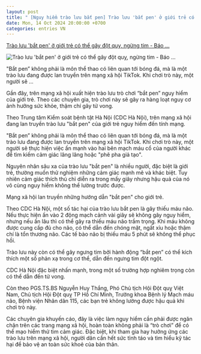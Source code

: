 ```yaml
---
layout: post
title: " [Nguy hiểm trào lưu bắt pen] Trào lưu 'bắt pen' ở giới trẻ có thể gây đột quỵ, ngừng tim - Báo ..."
date: Mon, 14 Oct 2024 20:00:00 +0700
categories: entries VN
---
```

[Trào lưu 'bắt pen' ở giới trẻ có thể gây đột quỵ, ngừng tim - Báo ...](https://cand.com.vn/y-te/trao-luu-bat-pen-o-gioi-tre-co-the-gay-dot-quy-ngung-tim-i747162/)

![Trào lưu 'bắt pen' ở giới trẻ có thể gây đột quỵ, ngừng tim - Báo ...](https://img.cand.com.vn/NewFiles/Images/2024/10/14/Bat_pen-1728898823034.jpg)

"Bắt pen” không phải là môn thể thao có liên quan tới bóng đá, mà là một trào lưu đang được lan truyền trên mạng xã hội TikTok. Khi chơi trò này, một người sẽ ...

Gần đây, trên mạng xã hội xuất hiện trào lưu trò chơi “bắt pen” nguy hiểm của giới trẻ. Theo các chuyên gia, trò chơi này sẽ gây ra hàng loạt nguy cơ ảnh hưởng sức khỏe, thậm chí gây tử vong.

Theo Trung tâm Kiểm soát bệnh tật Hà Nội (CDC Hà Nội), trên mạng xã hội đang lan truyền trào lưu "bắt pen" của giới trẻ nguy hiểm đến tính mạng.

"Bắt pen” không phải là môn thể thao có liên quan tới bóng đá, mà là một trào lưu đang được lan truyền trên mạng xã hội TikTok. Khi chơi trò này, một người sẽ thực hiện việc ấn mạnh vào hai bên mạch máu cổ của người khác để tìm kiếm cảm giác lâng lâng hoặc "phê pha giả tạo".

Nguyên nhân sâu xa của trào lưu "bắt pen" là nhiều người, đặc biệt là giới trẻ, thường muốn thử nghiệm những cảm giác mạnh mẽ và khác biệt. Tuy nhiên cảm giác thích thú chỉ diễn ra trong mấy giây nhưng hậu quả của nó vô cùng nguy hiểm không thể lường trước được.

Mạng xã hội lan truyền những hướng dẫn "bắt pen" cho giới trẻ.

Theo CDC Hà Nội, một số tác hại của trào lưu bắt pen là gây thiếu máu não. Nếu thực hiện ấn vào 2 động mạch cảnh vài giây sẽ không gây nguy hiểm, nhưng nếu ấn lâu thì có thể gây ra thiếu máu não trầm trọng. Khi máu không được cung cấp đủ cho não, có thể dẫn đến chóng mặt, ngất xỉu hoặc thậm chí là tổn thương não. Các tế bào não bị thiếu máu 5 phút sẽ không thể phục hồi.

Trào lưu này còn có thể gây ngưng tim bởi hành động “bắt pen” có thể kích thích một số phản xạ trong cơ thể, dẫn đến ngưng tim đột ngột.

CDC Hà Nội đặc biệt nhấn mạnh, trong một số trường hợp nghiêm trọng còn có thể dẫn đến tử vong.

Còn theo PGS.TS.BS Nguyễn Huy Thắng, Phó Chủ tịch Hội Đột quỵ Việt Nam, Chủ tịch Hội Đột quỵ TP Hồ Chí Minh, Trưởng khoa Bệnh lý Mạch máu não, Bệnh viện Nhân dân 115, các bạn trẻ không lường được hậu quả khi chơi trò này.

Các chuyên gia khuyến cáo, đây là việc làm nguy hiểm cần phải được ngăn chặn trên các trang mạng xã hội, hoàn toàn không phải là “trò chơi” để có thể mạo hiểm thử tìm cảm giác. Đặc biệt, khi tham gia hay hưởng ứng các trào lưu trên mạng xã hội, người dân cần hết sức tỉnh táo và tìm hiểu kỹ tác hại để bảo vệ an toàn sức khoẻ của bản thân.

